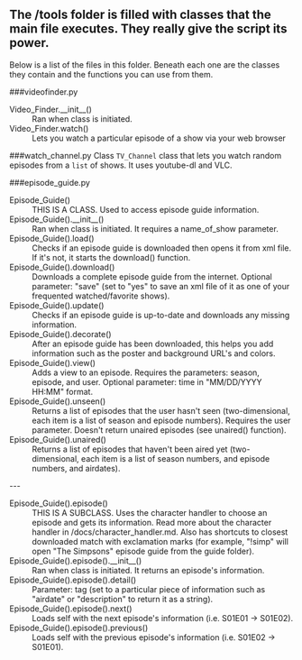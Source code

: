The /tools folder is filled with classes that the main file executes. They really give the script its power.
---
Below is a list of the files in this folder. Beneath each one are the classes they contain and the functions you can use from them.

###videofinder.py
<dl>
<dt>Video_Finder.__init__()</dt>
<dd>Ran when class is initiated.</dd>
<dt>Video_Finder.watch()</dt>
<dd>Lets you watch a particular episode of a show via your web browser</dd>
</dl>


###watch_channel.py
Class `TV_Channel`
class that lets you watch random episodes from a `list` of shows. It uses youtube-dl and VLC.

###episode_guide.py
<dl>
<dt>Episode_Guide()</dt>
<dd>THIS IS A CLASS. Used to access episode guide information.</dd>
<dt>Episode_Guide().__init__()</dt>
<dd>Ran when class is initiated. It requires a name_of_show parameter.</dd>
<dt>Episode_Guide().load()</dt>
<dd>Checks if an episode guide is downloaded then opens it from xml file. If it's not, it starts the download() function.</dd>
<dt>Episode_Guide().download()</dt>
<dd>Downloads a complete episode guide from the internet. Optional parameter: "save" (set to "yes" to save an xml file of it as one of your frequented watched/favorite shows).</dd>
<dt>Episode_Guide().update()</dt>
<dd>Checks if an episode guide is up-to-date and downloads any missing information.</dd>
<dt>Episode_Guide().decorate()</dt>
<dd>After an episode guide has been downloaded, this helps you add information such as the poster and background URL's and colors.</dd>
<dt>Episode_Guide().view()</dt>
<dd>Adds a view to an episode. Requires the parameters: season, episode, and user. Optional parameter: time in "MM/DD/YYYY HH:MM" format.</dd>
<dt>Episode_Guide().unseen()</dt>
<dd>Returns a list of episodes that the user hasn't seen (two-dimensional, each item is a list of season and episode numbers). Requires the user parameter. Doesn't return unaired episodes (see unaired() function).</dd>
<dt>Episode_Guide().unaired()</dt>
<dd>Returns a list of episodes that haven't been aired yet (two-dimensional, each item is a list of season numbers, and episode numbers, and airdates).</dd>
</dl>
---
<dl>
<dt>Episode_Guide().episode()</dt>
<dd>THIS IS A SUBCLASS. Uses the character handler to choose an episode and gets its information. Read more about the character handler in /docs/character_handler.md. Also has shortcuts to closest downloaded match with exclamation marks (for example, "!simp" will open "The Simpsons" episode guide from the guide folder).</dd>
<dt>Episode_Guide().episode().__init__()</dt>
<dd>Ran when class is initiated. It returns an episode's information.</dd>
<dt>Episode_Guide().episode().detail()</dt>
<dd>Parameter: tag (set to a particular piece of information such as "airdate" or "description" to return it as a string).</dd>
<dt>Episode_Guide().episode().next()</dt>
<dd>Loads self with the next episode's information (i.e. S01E01 -> S01E02).</dd>
<dt>Episode_Guide().episode().previous()</dt>
<dd>Loads self with the previous episode's information (i.e. S01E02 -> S01E01).</dd>
</dl>
